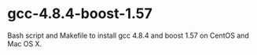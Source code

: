 # gcc-4.8.4-boost-1.57
Bash script and Makefile to install gcc 4.8.4 and boost 1.57 on CentOS and Mac OS X.

